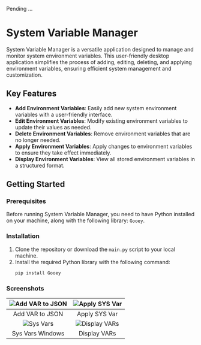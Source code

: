 Pending ...

# System Variable Manager

System Variable Manager is a versatile application designed to manage and monitor system environment variables. This user-friendly desktop application simplifies the process of adding, editing, deleting, and applying environment variables, ensuring efficient system management and customization.

## Key Features

- **Add Environment Variables**: Easily add new system environment variables with a user-friendly interface.
- **Edit Environment Variables**: Modify existing environment variables to update their values as needed.
- **Delete Environment Variables**: Remove environment variables that are no longer needed.
- **Apply Environment Variables**: Apply changes to environment variables to ensure they take effect immediately.
- **Display Environment Variables**: View all stored environment variables in a structured format.

## Getting Started

### Prerequisites

Before running System Variable Manager, you need to have Python installed on your machine, along with the following library: `Gooey`.

### Installation

1. Clone the repository or download the `main.py` script to your local machine.
2. Install the required Python library with the following command:
   ```sh
   pip install Gooey

### Screenshots
| ![Add VAR to JSON](screenshots/add_var.png) | ![Apply SYS Var](screenshots/apply_var.png)  |
|:-------------------------------------------:|:--------------------------------------------:|
|               Add VAR to JSON               |                   Apply SYS Var                    |
|    ![Sys Vars](screenshots/SYS_VAR.png)     | ![Display VARs](screenshots/display_var.png) |
|              Sys Vars Windows               |                   Display VARs                    |


